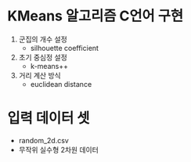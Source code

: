 # KMeans 알고리즘 C언어 구현

1. 군집의 개수 설정
   - silhouette coefficient
2. 초기 중심정 설정
   - k-means++
3. 거리 계산 방식
   - euclidean distance
  
# 입력 데이터 셋 
- random_2d.csv
- 무작위 실수형 2차원 데이터

